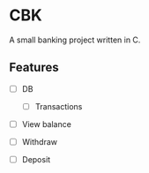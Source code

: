 # CBK

A small banking project written in C.

## Features
- [ ] DB
  - [ ] Transactions
- [ ] View balance
- [ ] Withdraw
- [ ] Deposit

